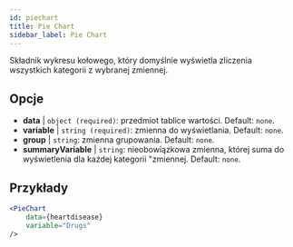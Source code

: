```yaml
---
id: piechart
title: Pie Chart
sidebar_label: Pie Chart
---
```


Składnik wykresu kołowego, który domyślnie wyświetla zliczenia wszystkich kategorii z wybranej zmiennej.

## Opcje

* __data__ | `object (required)`: przedmiot tablice wartości. Default: `none`.
* __variable__ | `string (required)`: zmienna do wyświetlania. Default: `none`.
* __group__ | `string`: zmienna grupowania. Default: `none`.
* __summaryVariable__ | `string`: nieobowiązkowa zmienna, której suma do wyświetlenia dla każdej kategorii "zmiennej. Default: `none`.


## Przykłady

```jsx live
<PieChart 
    data={heartdisease} 
    variable="Drugs"
/>
```


